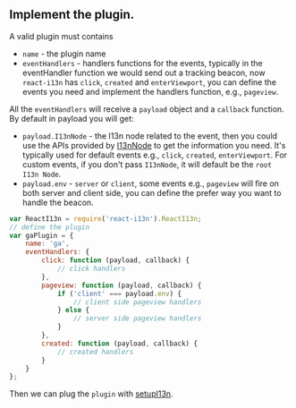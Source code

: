 ## Implement the plugin.
A valid plugin must contains
 * `name` - the plugin name
 * `eventHandlers` - handlers functions for the events, typically in the eventHandler function we would send out a tracking beacon, now `react-i13n` has `click`, `created` and `enterViewport`, you can define the events you need and implement the handlers function, e.g., `pageview`.

All the `eventHandlers` will receive a `payload` object and a `callback` function. By default in payload you will get:
 * `payload.I13nNode` - the I13n node related to the event, then you could use the APIs provided by [I13nNode](../api/I13nNode.md) to get the information you need. It's typically used for default events e.g., `click`, `created`, `enterViewport`. For custom events, if you don't pass `I13nNode`, it will default be the `root I13n Node`.
 * `payload.env` - `server` or `client`, some events e.g., `pageview` will fire on both server and client side, you can define the prefer way you want to handle the beacon.

```js
var ReactI13n = require('react-i13n').ReactI13n;
// define the plugin
var gaPlugin = {
    name: 'ga',
    eventHandlers: {
        click: function (payload, callback) {
            // click handlers
        },
        pageview: function (payload, callback) {
            if ('client' === payload.env) {
                // client side pageview handlers
            } else {
                // server side pageview handlers
            }
        },
        created: function (payload, callback) {
            // created handlers
        }
    }
};

```
Then we can plug the `plugin` with [setupI13n](../api/setupI13n.md).
